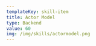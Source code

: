 ```yaml
---
templateKey: skill-item
title: Actor Model
type: Backend
value: 60
img: /img/skills/actormodel.png
---
```


